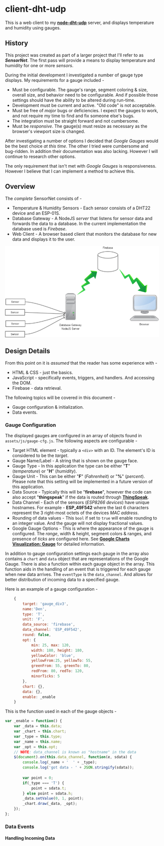 # client-dht-udp

This is a web client to my **[node-dht-udp](<https://github.com/jxmot/node-dht-udp>)** server, and displays temperature and humidity using gauges.

## History

This project was created as part of a larger project that I'll refer to as **_SensorNet_**. The first pass will provide a means to display temperature and humidity for one or more *sensors*. 

During the initial development I investigated a number of gauge type displays. My requirements for a gauge included - 

* Must be configurable. The gauge's range, segment coloring & size, overall size, and behavior need to be configurable. And if possible those settings should have the ability to be altered during run-time.
* Development must be current and active. "Old code" is not acceptable. 
* Must be free of *major* bugs or deficiencies. I expect the gauges to work, and not require my time to find and fix someone else's bugs.
* The integration must be straight forward and not cumbersome.
* Must be *responsive*. The gauge(s) must resize as necessary as the browser's viewport size is changed.

After investigating a number of options I decided that *Google Gauges* would be the best choice *at this time*. The other I tried were cumbersome and bug-ridden. In addition their documentation was also lacking. However I will continue to research other options.

The only requirement that isn't met with *Google Gauges* is responsiveness. However I believe that I can implement a method to achieve this.

## Overview

The *complete* SensorNet consists of - 

* Temperature & Humidity Sensors - Each sensor consists of a DHT22 device and an ESP-01S.
* Database Gateway - A NodeJS *server* that listens for sensor data and forwards the data to a database. In the current implementation the database used is *Firebase*.
* Web Client - A browser based client that monitors the database for new data and displays it to the user.

<p align="center">
  <img src="./mdimg/basic-flow-1.png" alt="SensorNet Overview" txt="SensorNet Overview"/>
</p>

## Design Details

From this point on it is *assumed* that the reader has some experience with - 

* HTML & CSS - just the basics.
* JavaScript - specifically events, triggers, and handlers. And accessing the DOM.
* Firebase - data retrieval.

The following topics will be covered in this document - 

* Gauge configuration & initialization.
* Data events.

### Gauge Configuration

The displayed gauges are configured in an array of objects found in `assets/js/gauge-cfg.js`. The following aspects are configurable - 

* Target HTML element - typically a `<div>` with an ID. The element's ID is considered to be the *target*.
* Gauge Name/Label - A string that is shown on the gauge face.
* Gauge Type - In this application the type can be either "**T**" (*temperature*) or "**H**" (*humidity*).
* Gauge Unit - This can be either "**F**" (*Fahrenheit*) or "**%**" (*percent*). Please note that this setting will be implemented in a future version of this application.
* Data Source - Typically this will be "**firebase**", however the code can also accept "**thingspeak**" if the data is routed through **[ThingSpeak](<https://thingspeak.com/>)**.
* Data Channel - Each of the sensors (*ESP8266 devices*) have unique hostnames. For example - **ESP_49F542** where the last 6 characters represent the 3 right-most octets of the devices *MAC address*. 
* Rounding of data values - This `bool` if set to `true` will enable rounding to an integer value. And the gauge will not display fractional values.
* Google Gauge Options - This is where the appearance of the gauge is configured. The *range*, width & height, segment colors & ranges, and presence of *ticks* are configured here. See **[Google Charts Visualization: Gauge](<https://developers.google.com/chart/interactive/docs/gallery/gauge>)** for detailed information.

In addition to gauge configuration settings each gauge in the array also contains a `chart` and `data` object that are representations of the Google Gauge. There is also a function within each gauge object in the array. This function aids in the handling of an event that is triggered for each gauge when new data arrives. The `eventType` is the `data_channel`. And allows for better distribution of incoming data to a specified gauge.

Here is an example of a gauge configuration - 

```javascript
    {
        target: 'gauge_div3',
        name:'Den',
        type: 'T',
        unit: 'F',
        data_source: 'firebase',
        data_channel: 'ESP_49F542',
        round: false,
        opt: {
            min: 25, max: 120, 
            width: 180, height: 180,
            yellowColor: 'blue',
            yellowFrom:25, yellowTo: 55,
            greenFrom: 55, greenTo: 80,
            redFrom: 80, redTo: 120,
            minorTicks: 5
        },
        chart: {},
        data: {},
        enable: _enable
    }
```

This is the function used in each of the gauge objects - 

```javascript
var _enable = function() {
    var _data = this.data;
    var _chart = this.chart;
    var _type = this.type;
    var _name = this.name;
    var _opt = this.opt;
    // NOTE: data_channel is known as "hostname" in the data
    $(document).on(this.data_channel, function(e, sdata) {
        console.log(_name + '  ' + _type);
        console.log('got data - ' + JSON.stringify(sdata));

        var point = 0;
        if(_type === 'T') {
            point = sdata.t;
        } else point = sdata.h;
        _data.setValue(0, 1, point);
        _chart.draw(_data, _opt);
    });
};
```



### Data Events


#### Handling Incoming Data
